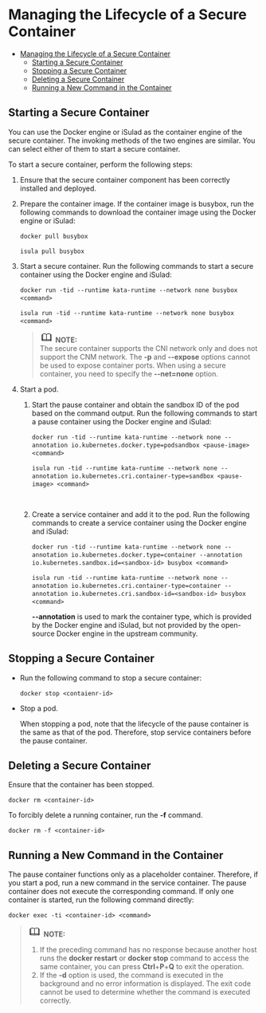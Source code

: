 # Managing the Lifecycle of a Secure Container

- [Managing the Lifecycle of a Secure Container](#managing-the-lifecycle-of-a-secure-container)
    - [Starting a Secure Container](#starting-a-secure-container)
    - [Stopping a Secure Container](#stopping-a-secure-container)
    - [Deleting a Secure Container](#deleting-a-secure-container)
    - [Running a New Command in the Container](#running-a-new-command-in-the-container)




## Starting a Secure Container

You can use the Docker engine or iSulad as the container engine of the secure container. The invoking methods of the two engines are similar. You can select either of them to start a secure container.

To start a secure container, perform the following steps:

1.  Ensure that the secure container component has been correctly installed and deployed.
2.  Prepare the container image. If the container image is busybox, run the following commands to download the container image using the Docker engine or iSulad:

    ```
    docker pull busybox
    ```

    ```
    isula pull busybox
    ```

3.  Start a secure container. Run the following commands to start a secure container using the Docker engine and iSulad:

    ```
    docker run -tid --runtime kata-runtime --network none busybox <command>
    ```

    ```
    isula run -tid --runtime kata-runtime --network none busybox <command>
    ```

    >![](./public_sys-resources/icon-note.gif) **NOTE:**   
    >The secure container supports the CNI network only and does not support the CNM network. The  **-p**  and  **--expose**  options cannot be used to expose container ports. When using a secure container, you need to specify the  **--net=none**  option.  

4.  Start a pod.
    1.  Start the pause container and obtain the sandbox ID of the pod based on the command output. Run the following commands to start a pause container using the Docker engine and iSulad:

        ```
        docker run -tid --runtime kata-runtime --network none --annotation io.kubernetes.docker.type=podsandbox <pause-image> <command>
        ```

        ```
        isula run -tid --runtime kata-runtime --network none --annotation io.kubernetes.cri.container-type=sandbox <pause-image> <command>
        ```

          

    1.  Create a service container and add it to the pod. Run the following commands to create a service container using the Docker engine and iSulad:

        ```
        docker run -tid --runtime kata-runtime --network none --annotation io.kubernetes.docker.type=container --annotation io.kubernetes.sandbox.id=<sandbox-id> busybox <command>
        ```

        ```
        isula run -tid --runtime kata-runtime --network none --annotation io.kubernetes.cri.container-type=container --annotation io.kubernetes.cri.sandbox-id=<sandbox-id> busybox <command>
        ```

        **--annotation**  is used to mark the container type, which is provided by the Docker engine and iSulad, but not provided by the open-source Docker engine in the upstream community.



## Stopping a Secure Container

-   Run the following command to stop a secure container:

    ```
    docker stop <contaienr-id>
    ```

-   Stop a pod.

    When stopping a pod, note that the lifecycle of the pause container is the same as that of the pod. Therefore, stop service containers before the pause container. 


## Deleting a Secure Container

Ensure that the container has been stopped.

```
docker rm <container-id>
```

To forcibly delete a running container, run the  **-f**  command.

```
docker rm -f <container-id>
```

## Running a New Command in the Container

The pause container functions only as a placeholder container. Therefore, if you start a pod, run a new command in the service container. The pause container does not execute the corresponding command. If only one container is started, run the following command directly:

```
docker exec -ti <container-id> <command>
```

>![](./public_sys-resources/icon-note.gif) **NOTE:**   
>1.  If the preceding command has no response because another host runs the  **docker restart**  or  **docker stop**  command to access the same container, you can press  **Ctrl**+**P**+**Q**  to exit the operation.  
>2.  If the  **-d**  option is used, the command is executed in the background and no error information is displayed. The exit code cannot be used to determine whether the command is executed correctly.  

